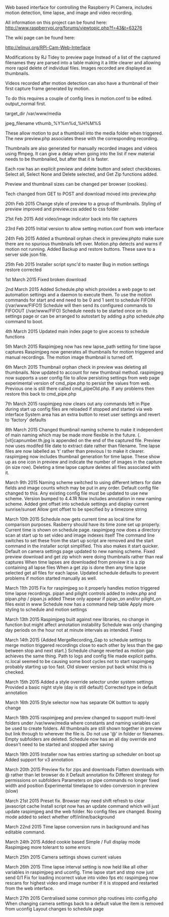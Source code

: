 Web based interface for controlling the Raspberry Pi Camera, includes motion detection, time lapse, and image and video recording.

All information on this project can be found here: http://www.raspberrypi.org/forums/viewtopic.php?f=43&t=63276

The wiki page can be found here:

http://elinux.org/RPi-Cam-Web-Interface

Modifications by RJ Tidey to preview page
Instead of a list of the captured filenames they are parsed into a table
making it a little clearer and allowing more rapid delete of individual files.
Images recorded are displayed as thumbnails.

Videos recorded after motion detection can also have a thumbnail of their first
capture frame generated by motion.

To do this requires a couple of config lines in motion.conf to be edited.
output_normal first.

target_dir /var/www/media

jpeg_filename vthumb_%Y%m%d_%H%M%S

These allow motion to put a thumbnail into the media folder when triggered.
The new preview.php associates these with the corresponding recording.

Thumbnails are also generated for manually recorded images
and videos using ffmpeg. It can give a delay when going into the list if new material needs
to be thumbnailed, but after that it is faster.

Each row has an explicit preview and delete button and select checkboxes.
Select all, Select None and Delete selected, and Get Zip functions added.

Preview and thumbnail sizes can be changed per browser (cookies).

Tech changed from GET to POST and download moved into preview.php

20th Feb 2015
Change style of preview to a group of thumbnails.
Styling of preview improved and preview.css added to css folder

21st Feb 2015
Add video/image indicator back into file captures

23rd Feb 2015
Initial version to allow setting motion.conf from web interface

24th Feb 2015
Added a thumbnail orphan check in preview.phpto make sure there are no spurious thumbnails left over.
Motion.php detects and warns if motion not running.
Added Backup and restore buttons. These save to a server side json file.

25th Feb 2015
Installer script sync'd to master
Bug in motion settings restore corrected

1st March 2015
Fixed broken download

2nd March 2015
Added Schedule.php which provides a web page to set automation settings and a daemon to execute them.
To use the motion commands for start and end need to be 0 and 1 sent to schedule FIFOIN (/var/www/FIFO1)
Schedule will then send its configured commands to FIFOOUT (/var/www/FIFO)
Schedule needs to be started once on its settings page or can be arranged to autostart by adding a php schedule.php
command to boot.

4th March 2015
Updated main index page to give access to schedule functions

5th March 2015
Raspimjpeg now has new lapse_path setting for time lapse captures
Raspimjpeg now generates all thumbnails for motion triggered and manual recordings.
The motion image thumbnail is turned off.

6th March 2015
Thumbnail orphan check in preview was deleting all thumbnails. Now updated to
account for new thumbnail method.
raspimjpeg now supports a user config file to allow persisting settings from web page
experimental version of cmd_pipe.php to persist the values from web.
Previous one is still there called cmd_pipeOld.php. If any problems then restore this
back to cmd_pipe.php

7th March 2015
raspimjpeg now clears out any commands left in Pipe during start up
config files are reloaded if stopped and started via web interface
System area has an extra button to reset user settings and revert to 'factory' defaults

8th March 2015
Changed thumbnail naming scheme to make it independent of main naming which may be made
more flexible in the future.
(.[vit]capnumber.th.jpg is appended on the end of the captured file.
Preview now uses modifed file date to extract date rather than filename.
Tme lapse files are now labelled as 't' rather than previous l to make it clearer.
raspimjpeg now includes thumbnail generation for time lapse. These show up as
one icon in preview and indicate the number of images in the capture (in size row).
Deleting a time lapse capture deletes all files associated with it.

March 9th 2015
Naming scheme switched to using different letters for date fields and image counts
which may be put in any order. Default config file changed to this. Any existing config
file must be updated to use new scheme.
Version bumped to 4.4.1R Now includes annotation in new naming scheme.
Added gmt offset into schedule settings and display current sunrise/sunset
Allow gmt offset to be specified by a timezone string

March 10th 2015
Schedule now gets current time as local time for comparison purposes. Rasberry
should have its time zone set up properly. Current time is shown on schedule page.
raspimjpeg now does a directory scan at start up to set video and image indexes itself
The command line switches to set these from the start up script are removed and the
start command in the installer script simplified. This also makes it start quicker.
Default on camera settings page updated to new naming scheme.
Fixed preview download and get zip which were doing thumbnails rather than real captures
When time lapses are downloaded from preview it is a zip containing all lapse files
When a get zip is done then any time lapse selected get all files for each lapse. 
Updated schedule defaults to prevent problems if motion started manually as well.

March 11th 2015
Fix for raspimjpeg so it properly handles motion triggered time lapse recordings.
pipan and pilight controls added to index.php and pipan.php / pipan.js added
These only appear if pipan_on and/or pilight_on files exist in www
Schedule now has a command help table
Apply more styling to schedule and motion settings

March 13th 2015
Raspimjpeg built against new libraries, no change in function but might affect
annotation instability
Schedule was only changing day periods on the hour not at minute intervals as intended. Fixed

March 14th 2015
{Added MergeRecording_Gap to schedule settings to merge motion triggered recordings close
to each other by less than the gap between stop and next start.}
Schedule change reverted as motion gap achieves the same thing.
Path to logs and config file made explicit paths.
rc.local seemed to be causing some boot cycles not to start raspimjpeg probably
starting up too fast. Old slower version put back whilst this is checked.

March 15th 2015
Added a style override selector under system settings
Provided a basic night style (day is still default)
Corrected type in default annotation

March 16th 2015
Style selector now has separate OK buttton to apply change

March 18th 2015
raspimjpeg and preview changed to support multi-level folders
under /var/www/media where constants and naming variables can be used to
create folders. All thumbnails are still shown together in preview but link
through to wherever the file is. Do not use '@' in folder or filenames.
Empty subfolders are deleted.
Schedule now has an all day override and doesn't need to be started and stopped after saving

March 19th 2015
Installer now has entries starting up scheduler on boot up
Added support for v3 annotation

March 20th 2015
Preview fix for zips and downloads
Flatten downloads with @ rather than let browser do it
Default annotation fix
Different strategy for permissions on subfolders
Parameters on pipe commands no longer fixed width and position
Experimental timelapse to video conversion in preview (slow)

March 21st 2015
Preset fix. Browser may need shift refresh to clear javascript cache
Install script now has an update command which will just update raspimjpeg and the web
folder. No config files are changed.
Boxing mode added to select whether off/inline/background

March 22nd 2015
Time lapse conversion runs in background and has editable command.

March 24th 2015
Added cookie based Simple / Full display mode
Raspimjpeg more tolerant to some errors

March 25th 2015
Camera settings shows current values

March 26th 2015
TIme lapse interval setting is now held like all other variables in
raspimjpeg and uconfig. Time lapse start and stop now just send 0/1
Fix for loading incorrect value into video fps etc
raspimjpeg now rescans for highest video and image number if it is
stopped and restarted from the web interface.

March 27th 2015
Centralised some common php routines into config.php
When changing camera settings back to a default value the item is
removed from uconfig
Layout changes to schedule page
